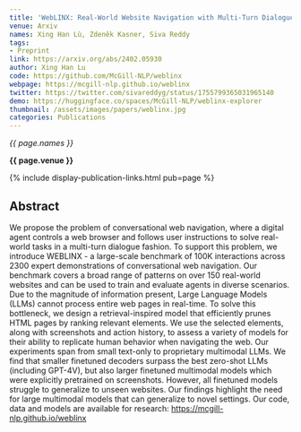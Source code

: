 ```yaml
---
title: 'WebLINX: Real-World Website Navigation with Multi-Turn Dialogue'
venue: Arxiv
names: Xing Han Lù, Zdeněk Kasner, Siva Reddy
tags:
- Preprint
link: https://arxiv.org/abs/2402.05930
author: Xing Han Lu
code: https://github.com/McGill-NLP/weblinx
webpage: https://mcgill-nlp.github.io/weblinx
twitter: https://twitter.com/sivareddyg/status/1755799365031965140
demo: https://huggingface.co/spaces/McGill-NLP/weblinx-explorer
thumbnail: /assets/images/papers/weblinx.jpg
categories: Publications
---
```


*{{ page.names }}*

**{{ page.venue }}**

{% include display-publication-links.html pub=page %}

## Abstract

We propose the problem of conversational web navigation, where a digital agent controls a web browser and follows user instructions to solve real-world tasks in a multi-turn dialogue fashion. To support this problem, we introduce WEBLINX - a large-scale benchmark of 100K interactions across 2300 expert demonstrations of conversational web navigation. Our benchmark covers a broad range of patterns on over 150 real-world websites and can be used to train and evaluate agents in diverse scenarios. Due to the magnitude of information present, Large Language Models (LLMs) cannot process entire web pages in real-time. To solve this bottleneck, we design a retrieval-inspired model that efficiently prunes HTML pages by ranking relevant elements. We use the selected elements, along with screenshots and action history, to assess a variety of models for their ability to replicate human behavior when navigating the web. Our experiments span from small text-only to proprietary multimodal LLMs. We find that smaller finetuned decoders surpass the best zero-shot LLMs (including GPT-4V), but also larger finetuned multimodal models which were explicitly pretrained on screenshots. However, all finetuned models struggle to generalize to unseen websites. Our findings highlight the need for large multimodal models that can generalize to novel settings. Our code, data and models are available for research: https://mcgill-nlp.github.io/weblinx